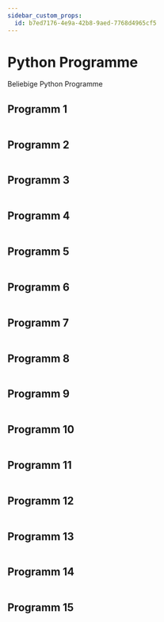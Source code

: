 ```yaml
---
sidebar_custom_props:
  id: b7ed7176-4e9a-42b8-9aed-7768d4965cf5
---
```

# Python Programme

Beliebige Python Programme

## Programm 1

```py live_py title=Programm1.py id=83c75d2e-ad9d-4fe9-956b-9821c24579c3

```

## Programm 2

```py live_py title=Programm2.py id=27da32e5-3bbf-4327-8144-efc304620b2e

```

## Programm 3

```py live_py title=Programm3.py id=35720661-d72f-41be-8e4d-c7a72414b392

```

## Programm 4

```py live_py title=Programm4.py id=91d4666d-91a9-4e2a-8f3f-a6398d6c1034

```

## Programm 5

```py live_py title=Programm5.py id=88866ef3-61a8-4ba4-a269-6817269d5242

```

## Programm 6

```py live_py title=Programm6.py id=1c773c2f-bf6f-4a55-9140-477afb9aaa17

```

## Programm 7

```py live_py title=Programm7.py id=96699932-44a5-4f41-9f8f-a3c990838b9d

```


## Programm 8
```py live_py title=Programm8.py id=afda6035-1ebd-4815-a3bf-7cae65bb4cf2

```


## Programm 9

```py live_py title=Programm9.py id=cbd413dd-e538-44a3-b6bd-f787da827bd2

```


## Programm 10


```py live_py title=Programm10.py id=9183d446-f6b5-4331-9764-23783892cf91

```



## Programm 11


```py live_py title=Programm11.py id=a826070e-dce5-459f-9f06-f25d52e2f176

```



## Programm 12


```py live_py title=Programm12.py id=a8bcbb75-26f0-451a-b814-a0b8ac0e6328

```



## Programm 13


```py live_py title=Programm13.py id=dc575443-4079-46ed-8f67-5391b6ce4ac7

```



## Programm 14


```py live_py title=Programm14.py id=c954acbe-9978-4906-ae2b-c8c0c3ac0f9d

```



## Programm 15


```py live_py title=Programm15.py id=b7d08da5-b132-4169-9802-da9e8b0a7dbb

```
